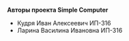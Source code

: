 **Авторы проекта Simple Computer**

- Кудря Иван Алексеевич ИП-316
- Ларина Василина Ивановна ИП-316